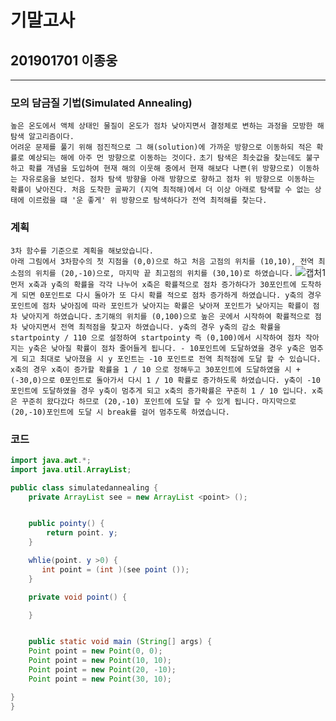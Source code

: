 

# 기말고사  

## 201901701 이종웅  

---  
### 모의 담금질 기법(Simulated Annealing)  

`높은 온도에서 액체 상태인 물질이 온도가 점차 낮아지면서 결정체로 변하는 과정을 모방한 해 탐색 알고리즘이다.`  
`어려운 문제를 풀기 위해 점진적으로 그 해(solution)에 가까운 방향으로 이동하되 적은 확률로 예상되는 해에 아주 먼 방향으로 이동하는 것이다.`
`초기 탐색은 최솟값을 찾는데도 불구하고 확률 개념을 도입하여 현재 해의 이웃해 중에서 현재 해보다 나쁜(위 방향으로) 이동하는 자유로움을 보인다. 점차 탐색 방향을 아래 방향으로 향하고 점차 위 방향으로 이동하는 확률이 낮아진다. 처음 도착한 골짜기 (지역 최적해)에서 더 이상 아래로 탐색할 수 없는 상태에 이르렀을 떄 '운 좋게' 위 방향으로 탐색하다가 전역 최적해를 찾는다.`

### 계획

`3차 함수를 기준으로 계획을 해보았습니다.`  
`아래 그림에서 3차함수의 첫 지점을 (0,0)으로 하고 처음 고점의 위치를 (10,10), 전역 최소점의 위치를 (20,-10)으로, 마지막 끝 최고점의 위치를 (30,10)로 하였습니다.`
![캡처1](https://user-images.githubusercontent.com/80937145/121676697-e69d6000-caef-11eb-8805-2cde384cc0e5.PNG)  
`먼저 x축과 y축의 확률을 각각 나누어 x축은 확률적으로 점차 증가하다가 30포인트에 도착하게 되면 0포인트로 다시 돌아가 또 다시 확률 적으로 점차 증가하게 하였습니다. y축의 경우 포인트에 점차 낮아짐에 따라 포인트가 낮아지는 확률은 낮아져 포인트가 낮아지는 확률이 점차 낮아지게 하였습니다.`
`초기해의 위치를 (0,100)으로 높은 곳에서 시작하여 확률적으로 점차 낮아지면서 전역 최적점을 찾고자 하였습니다. y축의 경우 y축의 감소 확률을 startpointy / 110 으로 설정하여 startpointy 즉 (0,100)에서 시작하여 점차 작아지는 y축은 낮아질 확률이 점차 줄어들게 됩니다. - 10포인트에 도달하였을 경우 y축은 멈추게 되고 최대로 낮아졌을 시 y 포인트는 -10 포인트로 전역 최적점에 도달 할 수 있습니다. `
`x축의 경우 x축이 증가할 확률을 1 / 10 으로 정해두고 30포인트에 도달하였을 시 +(-30,0)으로 0포인트로 돌아가서 다시 1 / 10 확률로 증가하도록 하였습니다. y축이 -10 포인트에 도달하였을 경우 y축이 멈추게 되고 x축의 증가확률은 꾸준히 1 / 10 입니다. x축은 꾸준히 왔다갔다 하므로 (20,-10) 포인트에 도달 할 수 있게 됩니다.`
`마지막으로 (20,-10)포인트에 도달 시 break를 걸어 멈추도록 하였습니다.`


 

### 코드

```java
import java.awt.*;
import java.util.ArrayList;

public class simulatedannealing {
    private ArrayList see = new ArrayList <point> ();


    public pointy() {
        return point. y;
    }

    whlie(point. y >0) {
       int point = (int )(see point ());
    }

    private void point() {

    }


    public static void main (String[] args) {
    Point point = new Point(0, 0);
    Point point = new Point(10, 10);
    Point point = new Point(20, -10);
    Point point = new Point(30, 10);

}
}
```
